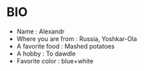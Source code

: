 BIO
===================


* Name : Alexandr
* Where you are from : Russia, Yoshkar-Ola
* A favorite food : Mashed potatoes
* A hobby : To dawdle
* Favorite color : blue+white
